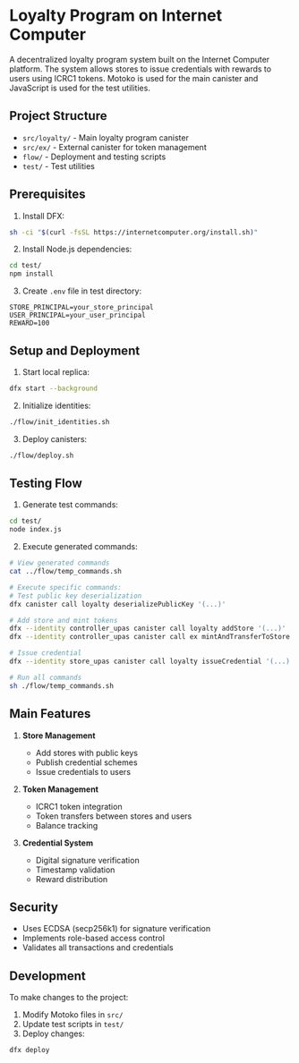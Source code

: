 # Loyalty Program on Internet Computer

A decentralized loyalty program system built on the Internet Computer platform. The system allows stores to issue credentials with rewards to users using ICRC1 tokens. Motoko is used for the main canister and JavaScript is used for the test utilities.

## Project Structure

- `src/loyalty/` - Main loyalty program canister
- `src/ex/` - External canister for token management
- `flow/` - Deployment and testing scripts
- `test/` - Test utilities

## Prerequisites

1. Install DFX:
```bash
sh -ci "$(curl -fsSL https://internetcomputer.org/install.sh)"
```

2. Install Node.js dependencies:
```bash
cd test/
npm install
```

3. Create `.env` file in test directory:
```env
STORE_PRINCIPAL=your_store_principal
USER_PRINCIPAL=your_user_principal
REWARD=100
```

## Setup and Deployment

1. Start local replica:
```bash
dfx start --background
```

2. Initialize identities:
```bash
./flow/init_identities.sh
```

3. Deploy canisters:
```bash
./flow/deploy.sh
```

## Testing Flow

1. Generate test commands:
```bash
cd test/
node index.js
```

2. Execute generated commands:
```bash
# View generated commands
cat ../flow/temp_commands.sh

# Execute specific commands:
# Test public key deserialization
dfx canister call loyalty deserializePublicKey '(...)'

# Add store and mint tokens
dfx --identity controller_upas canister call loyalty addStore '(...)'
dfx --identity controller_upas canister call ex mintAndTransferToStore '(...)'

# Issue credential
dfx --identity store_upas canister call loyalty issueCredential '(...)'

# Run all commands
sh ./flow/temp_commands.sh
```

## Main Features

1. **Store Management**
   - Add stores with public keys
   - Publish credential schemes
   - Issue credentials to users

2. **Token Management**
   - ICRC1 token integration
   - Token transfers between stores and users
   - Balance tracking

3. **Credential System**
   - Digital signature verification
   - Timestamp validation
   - Reward distribution

## Security

- Uses ECDSA (secp256k1) for signature verification
- Implements role-based access control
- Validates all transactions and credentials

## Development

To make changes to the project:

1. Modify Motoko files in `src/`
2. Update test scripts in `test/`
3. Deploy changes:
```bash
dfx deploy
```